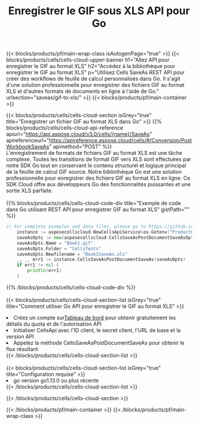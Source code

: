 ﻿---
title:  Enregistrer le GIF sous XLS API pour Go
description:  Utilisation du SDK Cloud Aspose.Cells pour Go pour enregistrer le fichier au format GIF en tant que fichier au format XLS.
url: /fr/go/saveas/gif-to-xls/
---
{{< blocks/products/pf/main-wrap-class isAutogenPage="true" >}}
{{< blocks/products/cells/cells-cloud-upper-banner h1="Allez API pour enregistrer le GIF au format XLS" h2="Accédez à la bibliothèque pour enregistrer le GIF au format XLS" p="Utilisez Cells SaveAs REST API pour créer des workflows de feuille de calcul personnalisés dans Go. Il s\'agit d\'une solution professionnelle pour enregistrer des fichiers GIF au format XLS et d\'autres formats de documents en ligne à l\'aide de Go." urlsection="saveas/gif-to-xls/" >}}
{{< blocks/products/pf/main-container >}}

{{< blocks/products/cells/cells-cloud-section isGrey="true" title="Enregistrer un fichier GIF au format XLS dans Go" >}}
{{% blocks/products/cells/cells-cloud-api-reference apiurl="https://api.aspose.cloud/v3.0/cells/{name}/SaveAs" apireferenceurl="https://apireference.aspose.cloud/cells/#/Conversion/PostWorkbookSaveAs" apimethod="POST" %}}
<br/>
L'enregistrement de formats de fichiers GIF au format XLS est une tâche complexe. Toutes les transitions de format GIF vers XLS sont effectuées par notre SDK Go tout en conservant le contenu structurel et logique principal de la feuille de calcul GIF source. Notre bibliothèque Go est une solution professionnelle pour enregistrer des fichiers GIF au format XLS en ligne. Ce SDK Cloud offre aux développeurs Go des fonctionnalités puissantes et une sortie XLS parfaite.
<br/>
<br/>
{{% blocks/products/cells/cells-cloud-code-div title="Exemple de code dans Go utilisant REST API pour enregistrer GIF au format XLS" gistPath="" %}}
  
```go
// For complete examples and data files, please go to https://github.com/aspose-cells-cloud/aspose-cells-cloud-go/
    instance := asposecellscloud.NewCellsApiService(os.Getenv("ProductClientId"), os.Getenv("ProductClientSecret"))
    saveAsOpts := new(asposecellscloud.CellsSaveAsPostDocumentSaveAsOpts)
    saveAsOpts.Name = "Book1.gif"
    saveAsOpts.Folder = "CellsTests"
    saveAsOpts.Newfilename = "Book1SaveAs.xls"
    _, _, err1 := instance.CellsSaveAsPostDocumentSaveAs(saveAsOpts)
    if err1 != nil {
	    println(err1)
    }
```
  
{{% /blocks/products/cells/cells-cloud-code-div %}}
<br/>
<br/>
{{< blocks/products/cells/cells-cloud-section-list isGrey="true" title="Comment utiliser Go API pour enregistrer le GIF au format XLS" >}}
<li> Créez un compte sur<a href="https://dashboard.aspose.cloud/">Tableau de bord</a> pour obtenir gratuitement les détails du quota et de l'autorisation API</li>
<li>Initialiser CellsApi avec l'ID client, le secret client, l'URL de base et la version API</li>
<li>Appelez la méthode CellsSaveAsPostDocumentSaveAs pour obtenir le flux résultant</li>
{{< /blocks/products/cells/cells-cloud-section-list >}}
<br/>
<br/>
{{< blocks/products/cells/cells-cloud-section-list isGrey="true" title="Configuration requise" >}}
<li>go version go1.13.0 ou plus récente</li>
{{< /blocks/products/cells/cells-cloud-section-list >}}

{{< /blocks/products/cells/cells-cloud-section >}}

{{< /blocks/products/pf/main-container >}}
{{< /blocks/products/pf/main-wrap-class >}}
